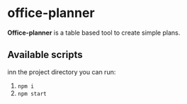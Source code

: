 # office-planner  

**Office-planner** is a table based tool to create simple plans.

## Available scripts

inn the project directory you can run:  

1. `npm i`  
2. `npm start`
